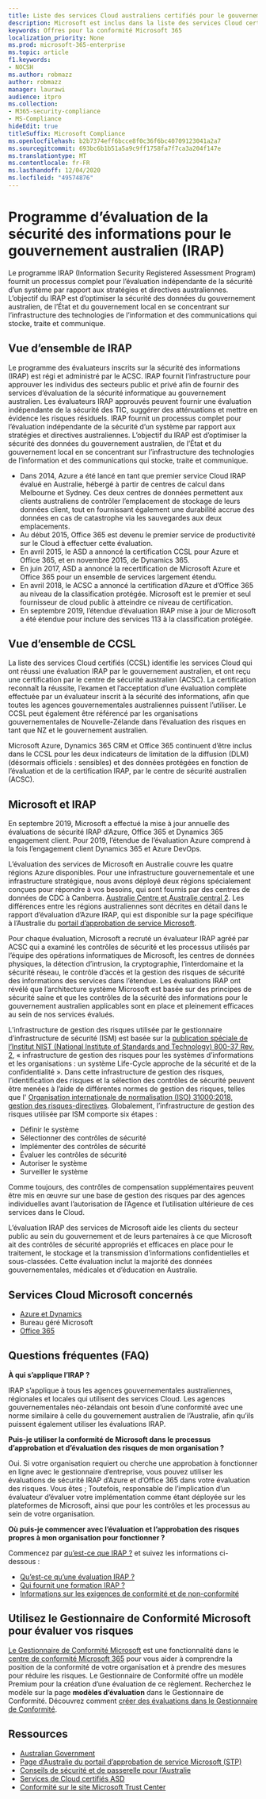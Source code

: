 ```yaml
---
title: Liste des services Cloud australiens certifiés pour le gouvernement (CCSL)
description: Microsoft est inclus dans la liste des services Cloud certifiés australiens pour les marqueurs de limitation de la diffusion non classifiée (DLM) et les données protégées basées sur une évaluation et une certification IRAP par le centre de sécurité australien (ACSC).
keywords: Offres pour la conformité Microsoft 365
localization_priority: None
ms.prod: microsoft-365-enterprise
ms.topic: article
f1.keywords:
- NOCSH
ms.author: robmazz
author: robmazz
manager: laurawi
audience: itpro
ms.collection:
- M365-security-compliance
- MS-Compliance
hideEdit: true
titleSuffix: Microsoft Compliance
ms.openlocfilehash: b2b7374eff6bcce8f0c36f6bc40709123041a2a7
ms.sourcegitcommit: 693bc6b1b51a5a9c9ff1758fa7f7ca3a204f147e
ms.translationtype: MT
ms.contentlocale: fr-FR
ms.lasthandoff: 12/04/2020
ms.locfileid: "49574876"
---
```

# <a name="australian-government-information-security-registered-assessor-program-irap"></a>Programme d’évaluation de la sécurité des informations pour le gouvernement australien (IRAP)

Le programme IRAP (Information Security Registered Assessment Program) fournit un processus complet pour l’évaluation indépendante de la sécurité d’un système par rapport aux stratégies et directives australiennes. L’objectif du IRAP est d’optimiser la sécurité des données du gouvernement australien, de l’État et du gouvernement local en se concentrant sur l’infrastructure des technologies de l’information et des communications qui stocke, traite et communique.

## <a name="irap-overview"></a>Vue d’ensemble de IRAP

Le programme des évaluateurs inscrits sur la sécurité des informations (IRAP) est régi et administré par le ACSC. IRAP fournit l’infrastructure pour approuver les individus des secteurs public et privé afin de fournir des services d’évaluation de la sécurité informatique au gouvernement australien. Les évaluateurs IRAP approuvés peuvent fournir une évaluation indépendante de la sécurité des TIC, suggérer des atténuations et mettre en évidence les risques résiduels. IRAP fournit un processus complet pour l’évaluation indépendante de la sécurité d’un système par rapport aux stratégies et directives australiennes. L’objectif du IRAP est d’optimiser la sécurité des données du gouvernement australien, de l’État et du gouvernement local en se concentrant sur l’infrastructure des technologies de l’information et des communications qui stocke, traite et communique.

- Dans 2014, Azure a été lancé en tant que premier service Cloud IRAP évalué en Australie, hébergé à partir de centres de calcul dans Melbourne et Sydney. Ces deux centres de données permettent aux clients australiens de contrôler l’emplacement de stockage de leurs données client, tout en fournissant également une durabilité accrue des données en cas de catastrophe via les sauvegardes aux deux emplacements.
- Au début 2015, Office 365 est devenu le premier service de productivité sur le Cloud à effectuer cette évaluation.
- En avril 2015, le ASD a annoncé la certification CCSL pour Azure et Office 365, et en novembre 2015, de Dynamics 365.
- En juin 2017, ASD a annoncé la recertification de Microsoft Azure et Office 365 pour un ensemble de services largement étendu.
- En avril 2018, le ACSC a annoncé la certification d’Azure et d’Office 365 au niveau de la classification protégée. Microsoft est le premier et seul fournisseur de cloud public à atteindre ce niveau de certification.
- En septembre 2019, l’étendue d’évaluation IRAP mise à jour de Microsoft a été étendue pour inclure des services 113 à la classification protégée.

## <a name="ccsl-overview"></a>Vue d’ensemble de CCSL

La liste des services Cloud certifiés (CCSL) identifie les services Cloud qui ont réussi une évaluation IRAP par le gouvernement australien, et ont reçu une certification par le centre de sécurité australien (ACSC). La certification reconnaît la réussite, l’examen et l’acceptation d’une évaluation complète effectuée par un évaluateur inscrit à la sécurité des informations, afin que toutes les agences gouvernementales australiennes puissent l’utiliser. Le CCSL peut également être référencé par les organisations gouvernementales de Nouvelle-Zélande dans l’évaluation des risques en tant que NZ et le gouvernement australien.

Microsoft Azure, Dynamics 365 CRM et Office 365 continuent d’être inclus dans le CCSL pour les deux indicateurs de limitation de la diffusion (DLM) (désormais officiels : sensibles) et des données protégées en fonction de l’évaluation et de la certification IRAP, par le centre de sécurité australien (ACSC).

## <a name="microsoft-and-irap"></a>Microsoft et IRAP

En septembre 2019, Microsoft a effectué la mise à jour annuelle des évaluations de sécurité IRAP d’Azure, Office 365 et Dynamics 365 engagement client. Pour 2019, l’étendue de l’évaluation Azure comprend à la fois l’engagement client Dynamics 365 et Azure DevOps.

L’évaluation des services de Microsoft en Australie couvre les quatre régions Azure disponibles. Pour une infrastructure gouvernementale et une infrastructure stratégique, nous avons déployé deux régions spécialement conçues pour répondre à vos besoins, qui sont fournis par des centres de données de CDC à Canberra. [Australie Centre et Australie central 2](https://azure.microsoft.com/global-infrastructure/australia/). Les différences entre les régions australiennes sont décrites en détail dans le rapport d’évaluation d’Azure IRAP, qui est disponible sur la page spécifique à l’Australie du [portail d’approbation de service Microsoft](https://aka.ms/au-irap).

Pour chaque évaluation, Microsoft a recruté un évaluateur IRAP agréé par ACSC qui a examiné les contrôles de sécurité et les processus utilisés par l’équipe des opérations informatiques de Microsoft, les centres de données physiques, la détection d’intrusion, la cryptographie, l’interdomaine et la sécurité réseau, le contrôle d’accès et la gestion des risques de sécurité des informations des services dans l’étendue. Les évaluations IRAP ont révélé que l’architecture système Microsoft est basée sur des principes de sécurité saine et que les contrôles de la sécurité des informations pour le gouvernement australien applicables sont en place et pleinement efficaces au sein de nos services évalués.

L’infrastructure de gestion des risques utilisée par le gestionnaire d’infrastructure de sécurité (ISM) est basée sur la [publication spéciale de l’Institut NIST (National Institute of Standards and Technology) 800-37 Rev. 2](https://csrc.nist.gov/publications/detail/sp/800-37/rev-2/final), « infrastructure de gestion des risques pour les systèmes d’informations et les organisations : un système Life-Cycle approche de la sécurité et de la confidentialité ». Dans cette infrastructure de gestion des risques, l’identification des risques et la sélection des contrôles de sécurité peuvent être menées à l’aide de différentes normes de gestion des risques, telles que l' [Organisation internationale de normalisation (ISO) 31000:2018, gestion des risques-directives](https://www.iso.org/standard/65694.html). Globalement, l’infrastructure de gestion des risques utilisée par ISM comporte six étapes :

- Définir le système
- Sélectionner des contrôles de sécurité
- Implémenter des contrôles de sécurité
- Évaluer les contrôles de sécurité
- Autoriser le système
- Surveiller le système

Comme toujours, des contrôles de compensation supplémentaires peuvent être mis en œuvre sur une base de gestion des risques par des agences individuelles avant l’autorisation de l’Agence et l’utilisation ultérieure de ces services dans le Cloud.

L’évaluation IRAP des services de Microsoft aide les clients du secteur public au sein du gouvernement et de leurs partenaires à ce que Microsoft ait des contrôles de sécurité appropriés et efficaces en place pour le traitement, le stockage et la transmission d’informations confidentielles et sous-classées. Cette évaluation inclut la majorité des données gouvernementales, médicales et d’éducation en Australie.

## <a name="microsoft-in-scope-cloud-services"></a>Services Cloud Microsoft concernés

- [Azure et Dynamics](https://aka.ms/AzureCompliance)
- Bureau géré Microsoft
- [Office 365](https://aka.ms/Office365ComplianceOfferings)

## <a name="frequently-asked-questions"></a>Questions fréquentes (FAQ)

**À qui s’applique l’IRAP ?**

IRAP s’applique à tous les agences gouvernementales australiennes, régionales et locales qui utilisent des services Cloud. Les agences gouvernementales néo-zélandais ont besoin d’une conformité avec une norme similaire à celle du gouvernement australien de l’Australie, afin qu’ils puissent également utiliser les évaluations IRAP.

**Puis-je utiliser la conformité de Microsoft dans le processus d’approbation et d’évaluation des risques de mon organisation ?**

Oui. Si votre organisation requiert ou cherche une approbation à fonctionner en ligne avec le gestionnaire d’entreprise, vous pouvez utiliser les évaluations de sécurité IRAP d’Azure et d’Office 365 dans votre évaluation des risques. Vous êtes ; Toutefois, responsable de l’implication d’un évaluateur d’évaluer votre implémentation comme étant déployée sur les plateformes de Microsoft, ainsi que pour les contrôles et les processus au sein de votre organisation.

**Où puis-je commencer avec l’évaluation et l’approbation des risques propres à mon organisation pour fonctionner ?**

Commencez par [qu’est-ce que IRAP ?](https://www.cyber.gov.au/irap/what-irap) et suivez les informations ci-dessous :

- [Qu’est-ce qu’une évaluation IRAP ?](https://acsc.gov.au/infosec/irap/irap_assessments.htm)
- [Qui fournit une formation IRAP ?](https://acsc.gov.au/infosec/irap/training.htm)
- [Informations sur les exigences de conformité et de non-conformité](https://acsc.gov.au/infosec/irap/compliance.htm)

## <a name="use-microsoft-compliance-manager-to-assess-your-risk"></a>Utilisez le Gestionnaire de Conformité Microsoft pour évaluer vos risques

[Le Gestionnaire de Conformité Microsoft](https://docs.microsoft.com/microsoft-365/compliance/compliance-manager) est une fonctionnalité dans le [centre de conformité Microsoft 365](https://docs.microsoft.com/microsoft-365/compliance/microsoft-365-compliance-center) pour vous aider à comprendre la position de la conformité de votre organisation et à prendre des mesures pour réduire les risques. Le Gestionnaire de Conformité offre un modèle Premium pour la création d’une évaluation de ce règlement. Recherchez le modèle sur la page **modèles d’évaluation** dans le Gestionnaire de Conformité. Découvrez comment [créer des évaluations dans le Gestionnaire de Conformité](https://docs.microsoft.com/microsoft-365/compliance/compliance-manager-assessments).

## <a name="resources"></a>Ressources

- [Australian Government](https://acsc.gov.au/infosec/ism/index.htm)
- [Page d’Australie du portail d’approbation de service Microsoft (STP)](https://aka.ms/au-irap)
- [Conseils de sécurité et de passerelle pour l’Australie](https://docs.microsoft.com/azure/azure-australia)
- [Services de Cloud certifiés ASD](https://acsc.gov.au/infosec/irap/certified_clouds.htm)
- [Conformité sur le site Microsoft Trust Center](https://www.microsoft.com/trust-center/compliance/compliance-overview)
